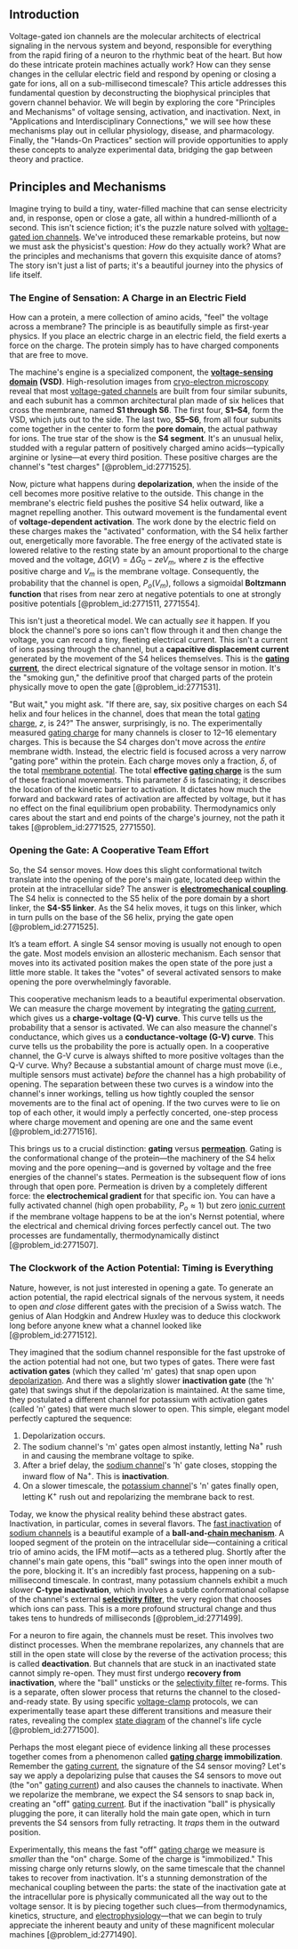 ## Introduction
Voltage-gated ion channels are the molecular architects of electrical signaling in the nervous system and beyond, responsible for everything from the rapid firing of a neuron to the rhythmic beat of the heart. But how do these intricate protein machines actually work? How can they sense changes in the cellular electric field and respond by opening or closing a gate for ions, all on a sub-millisecond timescale? This article addresses this fundamental question by deconstructing the biophysical principles that govern channel behavior. We will begin by exploring the core "Principles and Mechanisms" of voltage sensing, activation, and inactivation. Next, in "Applications and Interdisciplinary Connections," we will see how these mechanisms play out in cellular physiology, disease, and pharmacology. Finally, the "Hands-On Practices" section will provide opportunities to apply these concepts to analyze experimental data, bridging the gap between theory and practice.

## Principles and Mechanisms

Imagine trying to build a tiny, water-filled machine that can sense electricity and, in response, open or close a gate, all within a hundred-millionth of a second. This isn't science fiction; it's the puzzle nature solved with [voltage-gated ion channels](@article_id:175032). We've introduced these remarkable proteins, but now we must ask the physicist's question: *How* do they actually work? What are the principles and mechanisms that govern this exquisite dance of atoms? The story isn't just a list of parts; it's a beautiful journey into the physics of life itself.

### The Engine of Sensation: A Charge in an Electric Field

How can a protein, a mere collection of amino acids, "feel" the voltage across a membrane? The principle is as beautifully simple as first-year physics. If you place an electric charge in an electric field, the field exerts a force on the charge. The protein simply has to have charged components that are free to move.

The machine's engine is a specialized component, the **[voltage-sensing domain](@article_id:185556) (VSD)**. High-resolution images from [cryo-electron microscopy](@article_id:150130) reveal that most [voltage-gated channels](@article_id:143407) are built from four similar subunits, and each subunit has a common architectural plan made of six helices that cross the membrane, named **S1 through S6**. The first four, **S1–S4**, form the VSD, which juts out to the side. The last two, **S5–S6**, from all four subunits come together in the center to form the **pore domain**, the actual pathway for ions. The true star of the show is the **S4 segment**. It's an unusual helix, studded with a regular pattern of positively charged amino acids—typically arginine or lysine—at every third position. These positive charges are the channel's "test charges" [@problem_id:2771525].

Now, picture what happens during **depolarization**, when the inside of the cell becomes more positive relative to the outside. This change in the membrane's electric field pushes the positive S4 helix outward, like a magnet repelling another. This outward movement is the fundamental event of **voltage-dependent activation**. The work done by the electric field on these charges makes the "activated" conformation, with the S4 helix farther out, energetically more favorable. The free energy of the activated state is lowered relative to the resting state by an amount proportional to the charge moved and the voltage, $\Delta G(V) = \Delta G_0 - z e V_m$, where $z$ is the effective positive charge and $V_m$ is the membrane voltage. Consequently, the probability that the channel is open, $P_o(V_m)$, follows a sigmoidal **Boltzmann function** that rises from near zero at negative potentials to one at strongly positive potentials [@problem_id:2771511, 2771554].

This isn't just a theoretical model. We can actually *see* it happen. If you block the channel's pore so ions can't flow through it and then change the voltage, you can record a tiny, fleeting electrical current. This isn't a current of ions passing through the channel, but a **capacitive displacement current** generated by the movement of the S4 helices themselves. This is the **[gating current](@article_id:167165)**, the direct electrical signature of the voltage sensor in motion. It's the "smoking gun," the definitive proof that charged parts of the protein physically move to open the gate [@problem_id:2771531].

"But wait," you might ask. "If there are, say, six positive charges on each S4 helix and four helices in the channel, does that mean the total [gating charge](@article_id:171880), $z$, is 24?" The answer, surprisingly, is no. The experimentally measured [gating charge](@article_id:171880) for many channels is closer to $12$–$16$ elementary charges. This is because the S4 charges don't move across the *entire* membrane width. Instead, the electric field is focused across a very narrow "gating pore" within the protein. Each charge moves only a fraction, $\delta$, of the total [membrane potential](@article_id:150502). The total **effective [gating charge](@article_id:171880)** is the sum of these fractional movements. This parameter $\delta$ is fascinating; it describes the location of the kinetic barrier to activation. It dictates how much the forward and backward rates of activation are affected by voltage, but it has no effect on the final equilibrium open probability. Thermodynamics only cares about the start and end points of the charge's journey, not the path it takes [@problem_id:2771525, 2771550].

### Opening the Gate: A Cooperative Team Effort

So, the S4 sensor moves. How does this slight conformational twitch translate into the opening of the pore's main gate, located deep within the protein at the intracellular side? The answer is **[electromechanical coupling](@article_id:142042)**. The S4 helix is connected to the S5 helix of the pore domain by a short linker, the **S4-S5 linker**. As the S4 helix moves, it tugs on this linker, which in turn pulls on the base of the S6 helix, prying the gate open [@problem_id:2771525].

It’s a team effort. A single S4 sensor moving is usually not enough to open the gate. Most models envision an allosteric mechanism. Each sensor that moves into its activated position makes the open state of the pore just a little more stable. It takes the "votes" of several activated sensors to make opening the pore overwhelmingly favorable.

This cooperative mechanism leads to a beautiful experimental observation. We can measure the charge movement by integrating the [gating current](@article_id:167165), which gives us a **charge-voltage (Q-V) curve**. This curve tells us the probability that a sensor is activated. We can also measure the channel's conductance, which gives us a **conductance-voltage (G-V) curve**. This curve tells us the probability the pore is actually open. In a cooperative channel, the G-V curve is always shifted to more positive voltages than the Q-V curve. Why? Because a substantial amount of charge must move (i.e., multiple sensors must activate) *before* the channel has a high probability of opening. The separation between these two curves is a window into the channel's inner workings, telling us how tightly coupled the sensor movements are to the final act of opening. If the two curves were to lie on top of each other, it would imply a perfectly concerted, one-step process where charge movement and opening are one and the same event [@problem_id:2771516].

This brings us to a crucial distinction: **gating** versus **[permeation](@article_id:181202)**. Gating is the conformational change of the protein—the machinery of the S4 helix moving and the pore opening—and is governed by voltage and the free energies of the channel's states. Permeation is the subsequent flow of ions through that open pore. Permeation is driven by a completely different force: the **electrochemical gradient** for that specific ion. You can have a fully activated channel (high open probability, $P_o \approx 1$) but zero [ionic current](@article_id:175385) if the membrane voltage happens to be at the ion's Nernst potential, where the electrical and chemical driving forces perfectly cancel out. The two processes are fundamentally, thermodynamically distinct [@problem_id:2771507].

### The Clockwork of the Action Potential: Timing is Everything

Nature, however, is not just interested in opening a gate. To generate an action potential, the rapid electrical signals of the nervous system, it needs to open *and close* different gates with the precision of a Swiss watch. The genius of Alan Hodgkin and Andrew Huxley was to deduce this clockwork long before anyone knew what a channel looked like [@problem_id:2771512].

They imagined that the sodium channel responsible for the fast upstroke of the action potential had not one, but two types of gates. There were fast **activation gates** (which they called 'm' gates) that snap open upon [depolarization](@article_id:155989). And there was a slightly slower **inactivation gate** (the 'h' gate) that swings shut if the depolarization is maintained. At the same time, they postulated a different channel for potassium with activation gates (called 'n' gates) that were much slower to open. This simple, elegant model perfectly captured the sequence:
1.  Depolarization occurs.
2.  The sodium channel's 'm' gates open almost instantly, letting $\text{Na}^+$ rush in and causing the membrane voltage to spike.
3.  After a brief delay, the [sodium channel](@article_id:173102)'s 'h' gate closes, stopping the inward flow of $\text{Na}^+$. This is **inactivation**.
4.  On a slower timescale, the [potassium channel](@article_id:172238)'s 'n' gates finally open, letting $\text{K}^+$ rush out and repolarizing the membrane back to rest.

Today, we know the physical reality behind these abstract gates. Inactivation, in particular, comes in several flavors. The [fast inactivation](@article_id:194018) of [sodium channels](@article_id:202275) is a beautiful example of a **ball-and-[chain mechanism](@article_id:149795)**. A looped segment of the protein on the intracellular side—containing a critical trio of amino acids, the IFM motif—acts as a tethered plug. Shortly after the channel's main gate opens, this "ball" swings into the open inner mouth of the pore, blocking it. It's an incredibly fast process, happening on a sub-millisecond timescale. In contrast, many potassium channels exhibit a much slower **C-type inactivation**, which involves a subtle conformational collapse of the channel's external **[selectivity filter](@article_id:155510)**, the very region that chooses which ions can pass. This is a more profound structural change and thus takes tens to hundreds of milliseconds [@problem_id:2771499].

For a neuron to fire again, the channels must be reset. This involves two distinct processes. When the membrane repolarizes, any channels that are still in the open state will close by the reverse of the activation process; this is called **deactivation**. But channels that are stuck in an inactivated state cannot simply re-open. They must first undergo **recovery from inactivation**, where the "ball" unsticks or the [selectivity filter](@article_id:155510) re-forms. This is a separate, often slower process that returns the channel to the closed-and-ready state. By using specific [voltage-clamp](@article_id:169127) protocols, we can experimentally tease apart these different transitions and measure their rates, revealing the complex [state diagram](@article_id:175575) of the channel's life cycle [@problem_id:2771500].

Perhaps the most elegant piece of evidence linking all these processes together comes from a phenomenon called **[gating charge](@article_id:171880) immobilization**. Remember the [gating current](@article_id:167165), the signature of the S4 sensor moving? Let's say we apply a depolarizing pulse that causes the S4 sensors to move out (the "on" [gating current](@article_id:167165)) and also causes the channels to inactivate. When we repolarize the membrane, we expect the S4 sensors to snap back in, creating an "off" [gating current](@article_id:167165). But if the inactivation "ball" is physically plugging the pore, it can literally hold the main gate open, which in turn prevents the S4 sensors from fully retracting. It *traps* them in the outward position.

Experimentally, this means the fast "off" [gating charge](@article_id:171880) we measure is *smaller* than the "on" charge. Some of the charge is "immobilized." This missing charge only returns slowly, on the same timescale that the channel takes to recover from inactivation. It's a stunning demonstration of the mechanical coupling between the parts: the state of the inactivation gate at the intracellular pore is physically communicated all the way out to the voltage sensor. It is by piecing together such clues—from thermodynamics, kinetics, structure, and [electrophysiology](@article_id:156237)—that we can begin to truly appreciate the inherent beauty and unity of these magnificent molecular machines [@problem_id:2771490].